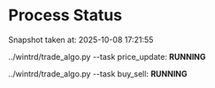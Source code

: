 # Process Status

Snapshot taken at: 2025-10-08 17:21:55

../wintrd/trade_algo.py --task price_update: **RUNNING**

../wintrd/trade_algo.py --task buy_sell: **RUNNING**

